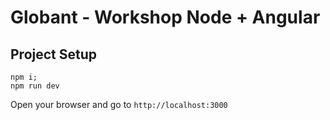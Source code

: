 # Globant - Workshop Node + Angular

## Project Setup

```
npm i;
npm run dev
```

Open your browser and go to `http://localhost:3000`
